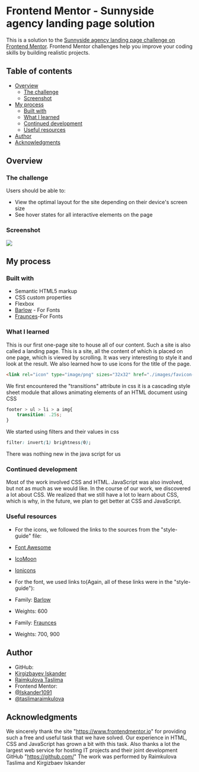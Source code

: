 # Frontend Mentor - Sunnyside agency landing page solution

This is a solution to the [Sunnyside agency landing page challenge on Frontend Mentor](https://www.frontendmentor.io/challenges/sunnyside-agency-landing-page-7yVs3B6ef). Frontend Mentor challenges help you improve your coding skills by building realistic projects.

## Table of contents

- [Overview](#overview)
  - [The challenge](#the-challenge)
  - [Screenshot](#screenshot)
- [My process](#my-process)
  - [Built with](#built-with)
  - [What I learned](#what-i-learned)
  - [Continued development](#continued-development)
  - [Useful resources](#useful-resources)
- [Author](#author)
- [Acknowledgments](#acknowledgments)

## Overview

### The challenge

Users should be able to:

- View the optimal layout for the site depending on their device's screen size
- See hover states for all interactive elements on the page

### Screenshot

![](./screenshot.jpg)

## My process

### Built with

- Semantic HTML5 markup
- CSS custom properties
- Flexbox
- [Barlow](https://fonts.google.com/specimen/Barlow) - For Fonts
- [Fraunces](https://fonts.google.com/specimen/Fraunces)-For Fonts

### What I learned

This is our first one-page site to house all of our content.
Such a site is also called a landing page.
This is a site, all the content of which is placed on one page, which is viewed by scrolling.
It was very interesting to style it and look at the result.
We also learned how to use icons for the title of the page.
```html
<link rel="icon" type="image/png" sizes="32x32" href="./images/favicon-32x32.png"> 
```
We first encountered the "transitions" attribute in css
it is a cascading style sheet module that allows animating elements of an HTML document using CSS
```css
footer > ul > li > a img{
    transition: .25s;
}
```
We started using filters and their values ​​in css
```css
filter: invert(1) brightness(0);
```

There was nothing new in the java script for us

### Continued development

Most of the work involved CSS and HTML. JavaScript was also involved, but not as much as we would like.
In the course of our work, we discovered a lot about CSS.
We realized that we still have a lot to learn about CSS, which is why, in the future, we plan to get better at CSS and JavaScript.


### Useful resources
- For the icons, we followed the links to the sources from the "style-guide" file:
- [Font Awesome](https://fontawesome.com)
- [IcoMoon](https://icomoon.io)
- [Ionicons](https://ionicons.com)

- For the font, we used links to(Again, all of these links were in the "style-guide"):
- Family: [Barlow](https://fonts.google.com/specimen/Barlow)
- Weights: 600
- Family: [Fraunces](https://fonts.google.com/specimen/Fraunces)
- Weights: 700, 900

## Author

- GitHub: 
- [Kirgizbayev Iskander](https://github.com/Iskander1091)
- [Raimkulova Taslima](https://github.com/taslimaraimkulova)
- Frontend Mentor:
- [@Iskander1091](https://www.frontendmentor.io/profile/Iskander1091)
- [@taslimaraimkulova](https://www.frontendmentor.io/profile/taslimaraimkulova)
## Acknowledgments

We sincerely thank the site "https://www.frontendmentor.io" for providing such a free and useful task that we have solved. Our experience in HTML, CSS and JavaScript has grown a bit with this task.
Also thanks a lot
the largest web service for hosting IT projects and their joint development GitHub "https://github.com/"
The work was performed by Raimkulova Taslima and Kirgizbaev Iskander

